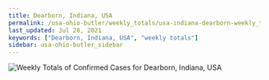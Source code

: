 ```yaml
---
title: Dearborn, Indiana, USA
permalink: /usa-ohio-butler/weekly_totals/usa-indiana-dearborn-weekly_totals.html
last_updated: Jul 28, 2021
keywords: ["Dearborn, Indiana, USA", "weekly totals"]
sidebar: usa-ohio-butler_sidebar
---
```


![Weekly Totals of Confirmed Cases for Dearborn, Indiana, USA](/covid_tracker/images/graphs/usa-indiana-dearborn-weekly_totals_graph.png)
